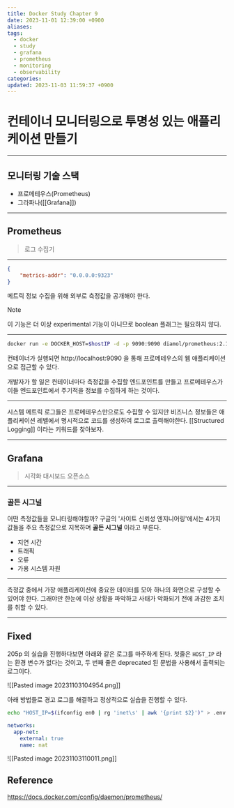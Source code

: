 ```yaml
---
title: Docker Study Chapter 9
date: 2023-11-01 12:39:00 +0900
aliases: 
tags:
  - docker
  - study
  - grafana
  - prometheus
  - monitoring
  - observability
categories: 
updated: 2023-11-03 11:59:37 +0900
---
```


# 컨테이너 모니터링으로 투명성 있는 애플리케이션 만들기

---

## 모니터링 기술 스택

- 프로메테우스(Prometheus)
- 그라파나([[Grafana]])

---

## Prometheus

> 로그 수집기

---

```json
{
    "metrics-addr": "0.0.0.0:9323"
}
```

메트릭 정보 수집을 위해 외부로 측정값을 공개해야 한다.

> [!NOTE]
> 이 기능은 더 이상 experimental 기능이 아니므로 boolean 플래그는 필요하지 않다.

---

```bash
docker run -e DOCKER_HOST=$hostIP -d -p 9090:9090 diamol/prometheus:2.13.1
```

컨테이너가 실행되면 http://localhost:9090 을 통해 프로메테우스의 웹 애플리케이션으로 접근할 수 있다.

개발자가 할 일은 컨테이너마다 측정값을 수집할 엔드포인트를 만들고 프로메테우스가 이들 엔드포인트에서 주기적을 정보를 수집하게 하는 것이다.

---

시스템 메트릭 로그들은 프로메테우스만으로도 수집할 수 있지만 비즈니스 정보들은 애플리케이션 레벨에서 명시적으로 코드를 생성하여 로그로 출력해야한다. [[Structured Logging]] 이라는 키워드를 찾아보자.

---

## Grafana

> 시각화 대시보드 오픈소스

---

### 골든 시그널

어떤 측정값들을 모니터링해야할까? 구글의 '사이트 신뢰성 엔지니어링'에서는 4가지 값들을 주요 측정값으로 지목하며 **골든 시그널** 이라고 부른다.

- 지연 시간
- 트래픽
- 오류
- 가용 시스템 자원

---

측정값 중에서 가장 애플리케이션에 중요한 데이터를 모아 하나의 화면으로 구성할 수 있어야 한다. 그래야만 한눈에 이상 상황을 파악하고 사태가 악화되기 전에 과감한 조치를 취할 수 있다.

---

## Fixed

205p 의 실습을 진행하다보면 아래와 같은 로그를 마주하게 된다. 첫줄은 `HOST_IP` 라는 환경 변수가 없다는 것이고, 두 번째 줄은 deprecated 된 문법을 사용해서 출력되는 로그이다.

![[Pasted image 20231103104954.png]]

아래 방법들로 경고 로그를 해결하고 정상적으로 실습을 진행할 수 있다.

```bash
echo "HOST_IP=$(ifconfig en0 | rg 'inet\s' | awk '{print $2}')" > .env
```

```yaml
networks:
  app-net:
    external: true
    name: nat
```

![[Pasted image 20231103110011.png]]

## Reference

https://docs.docker.com/config/daemon/prometheus/
